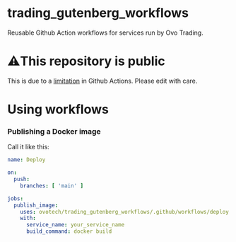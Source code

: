 # trading_gutenberg_workflows
Reusable Github Action workflows for services run by Ovo Trading.

# ⚠️This repository is public
This is due to a [limitation](https://docs.github.com/en/actions/using-workflows/reusing-workflows#access-to-reusable-workflows) in Github Actions. Please edit with care.


# Using workflows
### Publishing a Docker image
Call it like this:
```yaml
name: Deploy

on:
  push:
    branches: [ 'main' ]

jobs:
  publish_image:
    uses: ovotech/trading_gutenberg_workflows/.github/workflows/deploy.yaml@main
    with:
      service_name: your_service_name
      build_command: docker build
```